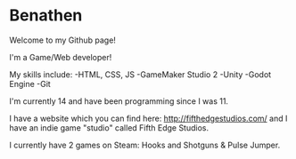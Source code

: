 # Benathen

Welcome to my Github page!

I'm a Game/Web developer!

My skills include:
  -HTML, CSS, JS
  -GameMaker Studio 2
  -Unity
  -Godot Engine
  -Git

I'm currently 14 and have been programming since I was 11.

I have a website which you can find here: http://fifthedgestudios.com/ and I have an indie game "studio" called Fifth Edge Studios.

I currently have 2 games on Steam: Hooks and Shotguns & Pulse Jumper.

